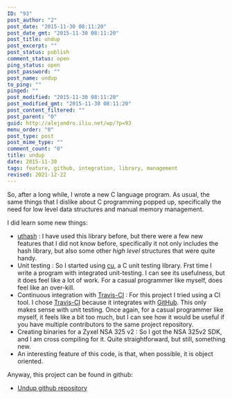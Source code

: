 ```yaml
---
ID: "93"
post_author: "2"
post_date: "2015-11-30 08:11:20"
post_date_gmt: "2015-11-30 08:11:20"
post_title: undup
post_excerpt: ""
post_status: publish
comment_status: open
ping_status: open
post_password: ""
post_name: undup
to_ping: ""
pinged: ""
post_modified: "2015-11-30 08:11:20"
post_modified_gmt: "2015-11-30 08:11:20"
post_content_filtered: ""
post_parent: "0"
guid: http://alejandro.iliu.net/wp/?p=93
menu_order: "0"
post_type: post
post_mime_type: ""
comment_count: "0"
title: undup
date: 2015-11-30
tags: feature, github, integration, library, management
revised: 2021-12-22
---
```


So, after a long while, I wrote a new C language program. As usual,
the same things that I dislike about C programming popped up,
specifically the need for low level data structures and manual
memory management.

I did learn some new things:

*   [uthash](https://github.com/troydhanson/uthash/) : I have used this library before, but there were a few new features that I did not know before, specifically it not only includes the hash library, but also some other _high level_ structures that were quite handy.
*   Unit testing : So I started using [cu](https://github.com/danfis/cu/), a C unit testing library. Frst time I write a program with integrated unit-testing. I can see its usefulness, but it does feel like a lot of work. For a casual programmer like myself, does feel like an over-kill.
*   Continuous integration with [Travis-CI](http://travis-ci.org/alejandroliu/undup) : For this project I tried using a CI tool. I chose [Travis-CI](http://travis-ci.org/) because it integrates with [GitHub](http://github.com/). This only makes sense with unit testing. Once again, for a casual programmer like myself, it feels like a bit too much, but I can see how it would be useful if you have multiple contributors to the same project repository.
*   Creating binaries for a Zyxel NSA 325 v2 : So I got the NSA 325v2 SDK, and I am cross compiling for it. Quite straightforward, but still, something new.
*   An interesting feature of this code, is that, when possible, it is object oriented.

Anyway, this project can be found in github:

*   [Undup github repository](https://github.com/alejandroliu/undup)
